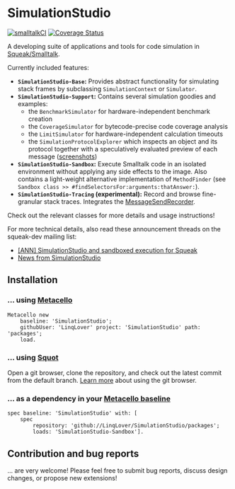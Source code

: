 # SimulationStudio

[![smalltalkCI](https://github.com/LinqLover/SimulationStudio/actions/workflows/main.yml/badge.svg)](https://github.com/LinqLover/SimulationStudio/actions/workflows/main.yml)
[![Coverage Status](https://coveralls.io/repos/github/LinqLover/SimulationStudio/badge.svg)](https://coveralls.io/github/LinqLover/SimulationStudio)

A developing suite of applications and tools for code simulation in [Squeak/Smalltalk](https://squeak.org).

Currently included features:

- **`SimulationStudio-Base`:** Provides abstract functionality for simulating stack frames by subclassing `SimulationContext` or `Simulator`.
- **`SimulationStudio-Support`:** Contains several simulation goodies and examples:
  - the `BenchmarkSimulator` for hardware-independent benchmark creation
  - the `CoverageSimulator` for bytecode-precise code coverage analysis
  - the `LimitSimulator` for hardware-independent calculation timeouts
  - the `SimulationProtocolExplorer` which inspects an object and its protocol together with a speculatively evaluated preview of each message ([screenshots](https://github.com/LinqLover/SimulationStudio/pull/39#issue-1090737789))
- **`SimulationStudio-Sandbox`:** Execute Smalltalk code in an isolated environment without applying any side effects to the image.
  Also contains a light-weight alternative implementation of `MethodFinder` (see `Sandbox class >> #findSelectorsFor:arguments:thatAnswer:`).
- **`SimulationStudio-Tracing` (experimental):**
  Record and browse fine-granular stack traces.
  Integrates the [MessageSendRecorder](https://github.com/hpi-swa/MessageSendRecorder).

Check out the relevant classes for more details and usage instructions!

For more technical details, also read these announcement threads on the squeak-dev mailing list:

- [[ANN] SimulationStudio and sandboxed execution for Squeak](http://forum.world.st/ANN-SimulationStudio-and-sandboxed-execution-for-Squeak-td5127804.html)
- [News from SimulationStudio](http://lists.squeakfoundation.org/pipermail/squeak-dev/2021-November/216964.html)

## Installation

### ... using [Metacello](https://github.com/Metacello/metacello)

```smalltalk
Metacello new
	baseline: 'SimulationStudio';
	githubUser: 'LinqLover' project: 'SimulationStudio' path: 'packages';
	load.
```

### ... using [Squot](https://github.com/hpi-swa/Squot)

Open a git browser, clone the repository, and check out the latest commit from the default branch.
[Learn more](https://github.com/hpi-swa/Squot#getting-started-with-an-existing-remote-project) about using the git browser.

### ... as a dependency in your [Metacello baseline](https://github.com/dalehenrich/metacello-work/blob/master/docs/GettingStartedWithGitHub.md#create-baseline)

```smalltalk
spec baseline: 'SimulationStudio' with: [
	spec
		repository: 'github://LinqLover/SimulationStudio/packages';
		loads: 'SimulationStudio-Sandbox'].
```

## Contribution and bug reports

... are very welcome! Please feel free to submit bug reports, discuss design changes, or propose new extensions!
